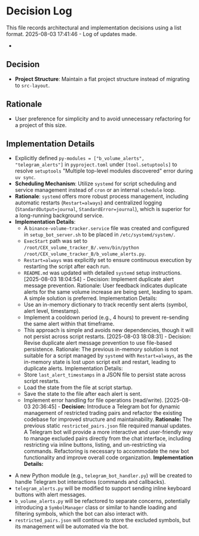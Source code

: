 # Decision Log

This file records architectural and implementation decisions using a list format.
2025-08-03 17:41:46 - Log of updates made.

*

## Decision

*   **Project Structure**: Maintain a flat project structure instead of migrating to `src-layout`.

## Rationale

*   User preference for simplicity and to avoid unnecessary refactoring for a project of this size.

## Implementation Details

*   Explicitly defined `py-modules = ["b_volume_alerts", "telegram_alerts"]` in `pyproject.toml` under `[tool.setuptools]` to resolve `setuptools` "Multiple top-level modules discovered" error during `uv sync`.
*   **Scheduling Mechanism**: Utilize `systemd` for script scheduling and service management instead of `cron` or an internal `schedule` loop.
*   **Rationale**: `systemd` offers more robust process management, including automatic restarts (`Restart=always`) and centralized logging (`StandardOutput=journal`, `StandardError=journal`), which is superior for a long-running background service.
*   **Implementation Details**:
    *   A `binance-volume-tracker.service` file was created and configured in `setup_bot_server.sh` to be placed in `/etc/systemd/system/`.
    *   `ExecStart` path was set to `/root/CEX_volume_tracker_B/.venv/bin/python /root/CEX_volume_tracker_B/b_volume_alerts.py`.
    *   `Restart=always` was explicitly set to ensure continuous execution by restarting the script after each run.
    *   `README.md` was updated with detailed `systemd` setup instructions.
[2025-08-03 18:04:54] - Decision: Implement duplicate alert message prevention.
Rationale: User feedback indicates duplicate alerts for the same volume increase are being sent, leading to spam. A simple solution is preferred.
Implementation Details:
    - Use an in-memory dictionary to track recently sent alerts (symbol, alert level, timestamp).
    - Implement a cooldown period (e.g., 4 hours) to prevent re-sending the same alert within that timeframe.
    - This approach is simple and avoids new dependencies, though it will not persist across script restarts.
[2025-08-03 18:08:31] - Decision: Revise duplicate alert message prevention to use file-based persistence.
Rationale: The previous in-memory solution is not suitable for a script managed by `systemd` with `Restart=always`, as the in-memory state is lost upon script exit and restart, leading to duplicate alerts.
Implementation Details:
    - Store `last_alert_timestamps` in a JSON file to persist state across script restarts.
    - Load the state from the file at script startup.
    - Save the state to the file after each alert is sent.
    - Implement error handling for file operations (read/write).
[2025-08-03 20:36:45] - **Decision:** Introduce a Telegram bot for dynamic management of restricted trading pairs and refactor the existing codebase for improved structure and maintainability.
**Rationale:** The previous static `restricted_pairs.json` file required manual updates. A Telegram bot will provide a more interactive and user-friendly way to manage excluded pairs directly from the chat interface, including restricting via inline buttons, listing, and un-restricting via commands. Refactoring is necessary to accommodate the new bot functionality and improve overall code organization.
**Implementation Details:**
- A new Python module (e.g., `telegram_bot_handler.py`) will be created to handle Telegram bot interactions (commands and callbacks).
- `telegram_alerts.py` will be modified to support sending inline keyboard buttons with alert messages.
- `b_volume_alerts.py` will be refactored to separate concerns, potentially introducing a `SymbolManager` class or similar to handle loading and filtering symbols, which the bot can also interact with.
- `restricted_pairs.json` will continue to store the excluded symbols, but its management will be automated via the bot.